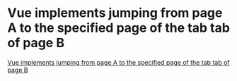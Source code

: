 # Vue implements jumping from page A to the specified page of the tab tab of page B
[Vue implements jumping from page A to the specified page of the tab tab of page B](https://aiwithcloud.com/2022/09/15/vue_implements_jumping_from_page_a_to_the_specified_page_of_the_tab_tab_of_page_b/)